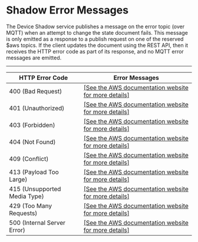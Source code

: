 # Shadow Error Messages<a name="device-shadow-error-messages"></a>

The Device Shadow service publishes a message on the error topic \(over MQTT\) when an attempt to change the state document fails\. This message is only emitted as a response to a publish request on one of the reserved $aws topics\. If the client updates the document using the REST API, then it receives the HTTP error code as part of its response, and no MQTT error messages are emitted\.


****  

| HTTP Error Code | Error Messages | 
| --- | --- | 
| 400 \(Bad Request\) |  [\[See the AWS documentation website for more details\]](http://docs.aws.amazon.com/iot/latest/developerguide/device-shadow-error-messages.html)  | 
| 401 \(Unauthorized\) |  [\[See the AWS documentation website for more details\]](http://docs.aws.amazon.com/iot/latest/developerguide/device-shadow-error-messages.html)  | 
| 403 \(Forbidden\) |  [\[See the AWS documentation website for more details\]](http://docs.aws.amazon.com/iot/latest/developerguide/device-shadow-error-messages.html)  | 
| 404 \(Not Found\) |  [\[See the AWS documentation website for more details\]](http://docs.aws.amazon.com/iot/latest/developerguide/device-shadow-error-messages.html)  | 
| 409 \(Conflict\) |  [\[See the AWS documentation website for more details\]](http://docs.aws.amazon.com/iot/latest/developerguide/device-shadow-error-messages.html)  | 
| 413 \(Payload Too Large\) |  [\[See the AWS documentation website for more details\]](http://docs.aws.amazon.com/iot/latest/developerguide/device-shadow-error-messages.html)  | 
| 415 \(Unsupported Media Type\) |  [\[See the AWS documentation website for more details\]](http://docs.aws.amazon.com/iot/latest/developerguide/device-shadow-error-messages.html)  | 
| 429 \(Too Many Requests\) |  [\[See the AWS documentation website for more details\]](http://docs.aws.amazon.com/iot/latest/developerguide/device-shadow-error-messages.html)  | 
| 500 \(Internal Server Error\) |  [\[See the AWS documentation website for more details\]](http://docs.aws.amazon.com/iot/latest/developerguide/device-shadow-error-messages.html)  | 